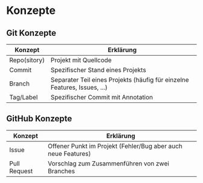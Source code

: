 # Konzepte

## Git Konzepte

| Konzept      | Erklärung                                                                 |
| ------------ | ------------------------------------------------------------------------- |
| Repo(sitory) | Projekt mit Quellcode                                                     |
| Commit       | Spezifischer Stand eines Projekts                                         |
| Branch       | Separater Teil eines Projekts (häufig für einzelne Features, Issues, ...) |
| Tag/Label    | Spezifischer Commit mit Annotation                                        |

## GitHub Konzepte

| Konzept      | Erklärung                                                     |
| ------------ | ------------------------------------------------------------- |
| Issue        | Offener Punkt im Projekt (Fehler/Bug aber auch neue Features) |
| Pull Request | Vorschlag zum Zusammenführen von zwei Branches                |

